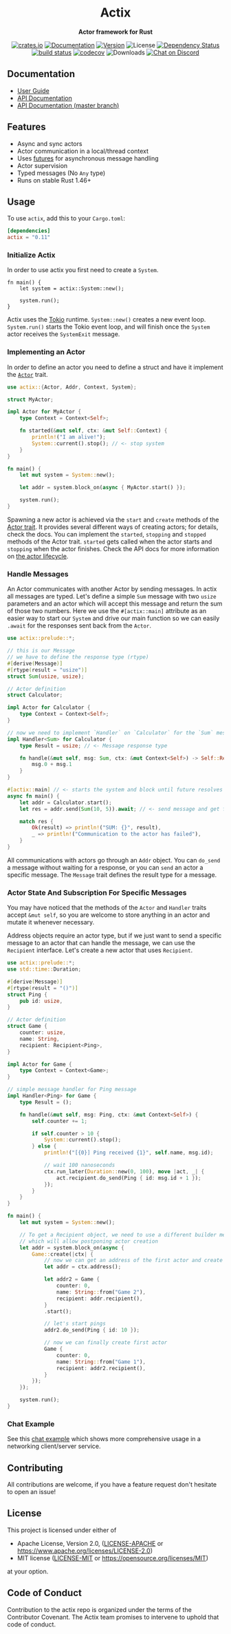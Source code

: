 <div align="center">
  <h1>Actix</h1>
  <p>
    <strong>Actor framework for Rust</strong>
  </p>
  <p>

[![crates.io](https://img.shields.io/crates/v/actix?label=latest)](https://crates.io/crates/actix)
[![Documentation](https://docs.rs/actix/badge.svg?version=0.11.0)](https://docs.rs/actix/0.11.0)
[![Version](https://img.shields.io/badge/rustc-1.46+-ab6000.svg)](https://blog.rust-lang.org/2019/12/19/Rust-1.46.0.html)
![License](https://img.shields.io/crates/l/actix.svg)
[![Dependency Status](https://deps.rs/crate/actix/0.11.0/status.svg)](https://deps.rs/crate/actix/0.11.0)
<br />
[![build status](https://github.com/actix/actix/workflows/CI%20%28Linux%29/badge.svg?branch=master&event=push)](https://github.com/actix/actix/actions)
[![codecov](https://codecov.io/gh/actix/actix/branch/master/graph/badge.svg)](https://codecov.io/gh/actix/actix)
![Downloads](https://img.shields.io/crates/d/actix.svg)
[![Chat on Discord](https://img.shields.io/discord/771444961383153695?label=chat&logo=discord)](https://discord.gg/GMuKN5b8aR)

  </p>
</div>

## Documentation

- [User Guide](https://actix.rs/book/actix)
- [API Documentation](https://docs.rs/actix)
- [API Documentation (master branch)](https://actix.rs/actix/actix)

## Features

- Async and sync actors
- Actor communication in a local/thread context
- Uses [futures](https://crates.io/crates/futures) for asynchronous message handling
- Actor supervision
- Typed messages (No `Any` type)
- Runs on stable Rust 1.46+

## Usage

To use `actix`, add this to your `Cargo.toml`:

```toml
[dependencies]
actix = "0.11"
```

### Initialize Actix

In order to use actix you first need to create a `System`.

```rust,ignore
fn main() {
    let system = actix::System::new();

    system.run();
}
```

Actix uses the [Tokio](https://github.com/tokio-rs/tokio) runtime. `System::new()` creates a new
event loop. `System.run()` starts the Tokio event loop, and will finish once the `System` actor
receives the `SystemExit` message.

### Implementing an Actor

In order to define an actor you need to define a struct and have it implement
the [`Actor`](https://actix.github.io/actix/actix/trait.Actor.html) trait.

```rust
use actix::{Actor, Addr, Context, System};

struct MyActor;

impl Actor for MyActor {
    type Context = Context<Self>;

    fn started(&mut self, ctx: &mut Self::Context) {
        println!("I am alive!");
        System::current().stop(); // <- stop system
    }
}

fn main() {
    let mut system = System::new();

    let addr = system.block_on(async { MyActor.start() });

    system.run();
}
```

Spawning a new actor is achieved via the `start` and `create` methods of the [Actor trait].
It provides several different ways of creating actors; for details, check the docs. You can
implement the `started`, `stopping` and `stopped` methods of the Actor trait. `started` gets called
when the actor starts and `stopping` when the actor finishes. Check the API docs
for more information on [the actor lifecycle].

[Actor trait]: [https://actix.github.io/actix/actix/trait.Actor.html]
[the actor lifecycle]: [https://actix.github.io/actix/actix/trait.Actor.html#actor-lifecycle]

### Handle Messages

An Actor communicates with another Actor by sending messages. In actix all messages are typed.
Let's define a simple `Sum` message with two `usize` parameters and an actor which will accept this
message and return the sum of those two numbers. Here we use the `#[actix::main]` attribute as an
easier way to start our `System` and drive our main function so we can easily `.await` for the
responses sent back from the `Actor`.

```rust
use actix::prelude::*;

// this is our Message
// we have to define the response type (rtype)
#[derive(Message)]
#[rtype(result = "usize")]
struct Sum(usize, usize);

// Actor definition
struct Calculator;

impl Actor for Calculator {
    type Context = Context<Self>;
}

// now we need to implement `Handler` on `Calculator` for the `Sum` message.
impl Handler<Sum> for Calculator {
    type Result = usize; // <- Message response type

    fn handle(&mut self, msg: Sum, ctx: &mut Context<Self>) -> Self::Result {
        msg.0 + msg.1
    }
}

#[actix::main] // <- starts the system and block until future resolves
async fn main() {
    let addr = Calculator.start();
    let res = addr.send(Sum(10, 5)).await; // <- send message and get future for result

    match res {
        Ok(result) => println!("SUM: {}", result),
        _ => println!("Communication to the actor has failed"),
    }
}
```

All communications with actors go through an `Addr` object. You can `do_send` a message
without waiting for a response, or you can `send` an actor a specific message. The `Message`
trait defines the result type for a message.

### Actor State And Subscription For Specific Messages

You may have noticed that the methods of the `Actor` and `Handler` traits accept `&mut self`, so you are
welcome to store anything in an actor and mutate it whenever necessary.

Address objects require an actor type, but if we just want to send a specific message to
an actor that can handle the message, we can use the `Recipient` interface. Let's create
a new actor that uses `Recipient`.

```rust
use actix::prelude::*;
use std::time::Duration;

#[derive(Message)]
#[rtype(result = "()")]
struct Ping {
    pub id: usize,
}

// Actor definition
struct Game {
    counter: usize,
    name: String,
    recipient: Recipient<Ping>,
}

impl Actor for Game {
    type Context = Context<Game>;
}

// simple message handler for Ping message
impl Handler<Ping> for Game {
    type Result = ();

    fn handle(&mut self, msg: Ping, ctx: &mut Context<Self>) {
        self.counter += 1;

        if self.counter > 10 {
            System::current().stop();
        } else {
            println!("[{0}] Ping received {1}", self.name, msg.id);

            // wait 100 nanoseconds
            ctx.run_later(Duration::new(0, 100), move |act, _| {
                act.recipient.do_send(Ping { id: msg.id + 1 });
            });
        }
    }
}

fn main() {
    let mut system = System::new();

    // To get a Recipient object, we need to use a different builder method
    // which will allow postponing actor creation
    let addr = system.block_on(async {
        Game::create(|ctx| {
            // now we can get an address of the first actor and create the second actor
            let addr = ctx.address();

            let addr2 = Game {
                counter: 0,
                name: String::from("Game 2"),
                recipient: addr.recipient(),
            }
            .start();

            // let's start pings
            addr2.do_send(Ping { id: 10 });

            // now we can finally create first actor
            Game {
                counter: 0,
                name: String::from("Game 1"),
                recipient: addr2.recipient(),
            }
        });
    });

    system.run();
}
```

### Chat Example

See this [chat example] which shows more comprehensive usage in a networking client/server service.

[chat example]: https://github.com/actix/examples/tree/master/websocket-tcp-chat

## Contributing

All contributions are welcome, if you have a feature request don't hesitate to open an issue!

## License

This project is licensed under either of

- Apache License, Version 2.0, ([LICENSE-APACHE](LICENSE-APACHE) or https://www.apache.org/licenses/LICENSE-2.0)
- MIT license ([LICENSE-MIT](LICENSE-MIT) or https://opensource.org/licenses/MIT)

at your option.

## Code of Conduct

Contribution to the actix repo is organized under the terms of the Contributor Covenant.
The Actix team promises to intervene to uphold that code of conduct.
